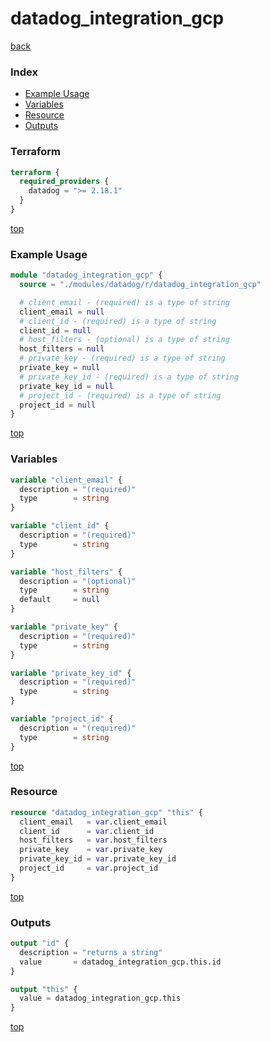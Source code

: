 # datadog_integration_gcp

[back](../datadog.md)

### Index

- [Example Usage](#example-usage)
- [Variables](#variables)
- [Resource](#resource)
- [Outputs](#outputs)

### Terraform

```terraform
terraform {
  required_providers {
    datadog = ">= 2.18.1"
  }
}
```

[top](#index)

### Example Usage

```terraform
module "datadog_integration_gcp" {
  source = "./modules/datadog/r/datadog_integration_gcp"

  # client_email - (required) is a type of string
  client_email = null
  # client_id - (required) is a type of string
  client_id = null
  # host_filters - (optional) is a type of string
  host_filters = null
  # private_key - (required) is a type of string
  private_key = null
  # private_key_id - (required) is a type of string
  private_key_id = null
  # project_id - (required) is a type of string
  project_id = null
}
```

[top](#index)

### Variables

```terraform
variable "client_email" {
  description = "(required)"
  type        = string
}

variable "client_id" {
  description = "(required)"
  type        = string
}

variable "host_filters" {
  description = "(optional)"
  type        = string
  default     = null
}

variable "private_key" {
  description = "(required)"
  type        = string
}

variable "private_key_id" {
  description = "(required)"
  type        = string
}

variable "project_id" {
  description = "(required)"
  type        = string
}
```

[top](#index)

### Resource

```terraform
resource "datadog_integration_gcp" "this" {
  client_email   = var.client_email
  client_id      = var.client_id
  host_filters   = var.host_filters
  private_key    = var.private_key
  private_key_id = var.private_key_id
  project_id     = var.project_id
}
```

[top](#index)

### Outputs

```terraform
output "id" {
  description = "returns a string"
  value       = datadog_integration_gcp.this.id
}

output "this" {
  value = datadog_integration_gcp.this
}
```

[top](#index)